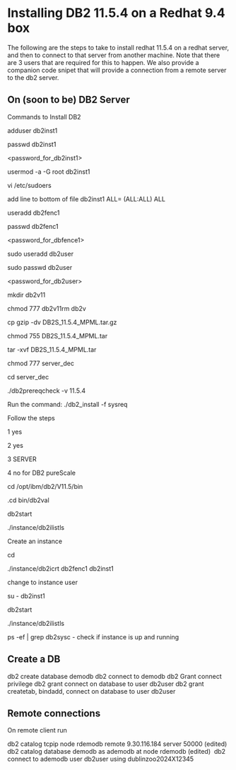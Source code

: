 # Installing DB2 11.5.4 on a Redhat 9.4 box
The following are the steps to take to install redhat 11.5.4 on a redhat server, and then to connect to that server from another machine. Note that there are 3 users that are required for this to happen. We also provide a companion code snipet that will provide a connection from a remote server to the db2 server.
## On (soon to be) DB2 Server
Commands to Install DB2

adduser db2inst1

passwd db2inst1

<password_for_db2inst1>

usermod -a -G root db2inst1

vi /etc/sudoers

add line to bottom of file db2inst1 ALL= (ALL:ALL) ALL

useradd db2fenc1

passwd db2fenc1

<password_for_dbfence1>

sudo useradd db2user 

sudo passwd db2user

<password_for_db2user>

mkdir db2v11

chmod 777 db2v11rm db2v

<copy file to folder>

cp gzip -dv DB2S_11.5.4_MPML.tar.gz

chmod 755 DB2S_11.5.4_MPML.tar

tar -xvf DB2S_11.5.4_MPML.tar

chmod 777 server_dec

cd server_dec

./db2prereqcheck -v 11.5.4

Run the command: ./db2_install -f sysreq

Follow the steps

1 yes

2 yes

3 SERVER

4 no for DB2 pureScale

cd /opt/ibm/db2/V11.5/bin

.cd bin/db2val

db2start

./instance/db2ilistls

Create an instance

cd 

./instance/db2icrt db2fenc1 db2inst1

change to instance user

su - db2inst1

db2start

./instance/db2ilistls

 ps -ef | grep db2sysc - check if instance is up and running

## Create a DB

db2 create database demodb
db2 connect to demodb
db2 Grant connect privilege db2 grant connect on database to user db2user 
db2 grant createtab, bindadd, connect on database to user db2user


## Remote connections
On remote client run

db2 catalog tcpip node rdemodb remote 9.30.116.184 server 50000 (edited) 
db2 catalog database demodb as ademodb at node rdemodb (edited) 
db2 connect to ademodb user db2user using dublinzoo2024X12345
